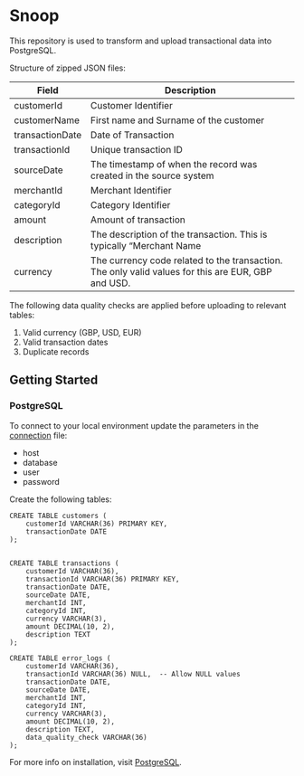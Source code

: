 <h1 align="left">Snoop</h1>

This repository is used to transform and upload transactional data into PostgreSQL.

Structure of zipped JSON files:

| Field           | Description                                                                                                                          |
| --------------- | ------------------------------------------------------------------------------------------------------------------------------------ |
| customerId      | Customer Identifier                                                                                                                  |
| customerName    | First name and Surname of the customer                                                                                               |
| transactionDate | Date of Transaction                                                                                                                  |
| transactionId   | Unique transaction ID                                                                                                                |
| sourceDate      | The timestamp of when the record was created in the source system                                                                    |
| merchantId      | Merchant Identifier                                                                                                                  |
| categoryId      | Category Identifier                                                                                                                  |
| amount          | Amount of transaction                                                                                                                |
| description     | The description of the transaction. This is typically “Merchant Name | Category Name” but can be overridden by customers (Free Text) |
| currency        | The currency code related to the transaction. The only valid values for this are EUR, GBP and USD.                                   |

The following data quality checks are applied before uploading to relevant tables:
1. Valid currency (GBP, USD, EUR)
2. Valid transaction dates
3. Duplicate records

<h2 align="left">Getting Started</h2>

### PostgreSQL
To connect to your local environment update the parameters in the [connection](psql_conn.py) file:
- host
- database
- user
- password

Create the following tables:
```
CREATE TABLE customers (
    customerId VARCHAR(36) PRIMARY KEY,
    transactionDate DATE
);


CREATE TABLE transactions (
    customerId VARCHAR(36),
    transactionId VARCHAR(36) PRIMARY KEY,
    transactionDate DATE,
    sourceDate DATE,
    merchantId INT,
    categoryId INT,
    currency VARCHAR(3),
    amount DECIMAL(10, 2),
    description TEXT
);

CREATE TABLE error_logs (
    customerId VARCHAR(36),
    transactionId VARCHAR(36) NULL,  -- Allow NULL values
    transactionDate DATE,
    sourceDate DATE,
    merchantId INT,
    categoryId INT,
    currency VARCHAR(3),
    amount DECIMAL(10, 2),
    description TEXT,
    data_quality_check VARCHAR(36)
);
```

For more info on installation, visit [PostgreSQL](https://www.postgresql.org/docs/current/tutorial-install.html).
